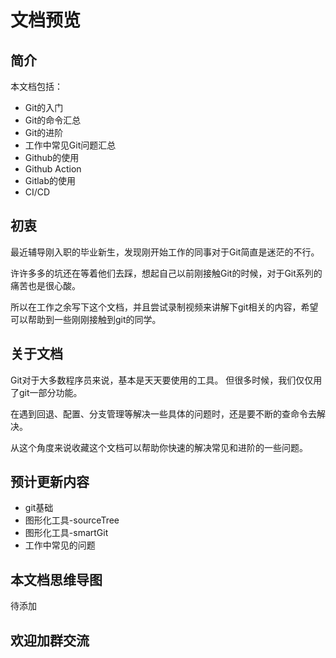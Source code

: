 # 文档预览

## 简介

本文档包括：
- Git的入门
- Git的命令汇总
- Git的进阶
- 工作中常见Git问题汇总
- Github的使用
- Github Action
- Gitlab的使用
- CI/CD

## 初衷

最近辅导刚入职的毕业新生，发现刚开始工作的同事对于Git简直是迷茫的不行。

许许多多的坑还在等着他们去踩，想起自己以前刚接触Git的时候，对于Git系列的痛苦也是很心酸。

所以在工作之余写下这个文档，并且尝试录制视频来讲解下git相关的内容，希望可以帮助到一些刚刚接触到git的同学。

## 关于文档

Git对于大多数程序员来说，基本是天天要使用的工具。 但很多时候，我们仅仅用了git一部分功能。

在遇到回退、配置、分支管理等解决一些具体的问题时，还是要不断的查命令去解决。

从这个角度来说收藏这个文档可以帮助你快速的解决常见和进阶的一些问题。

## 预计更新内容

- git基础
- 图形化工具-sourceTree
- 图形化工具-smartGit
- 工作中常见的问题

## 本文档思维导图

待添加

## 欢迎加群交流




